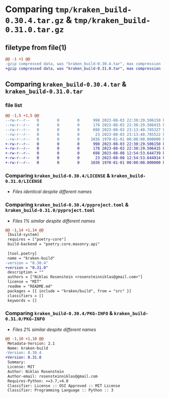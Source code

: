 # Comparing `tmp/kraken_build-0.30.4.tar.gz` & `tmp/kraken_build-0.31.0.tar.gz`

## filetype from file(1)

```diff
@@ -1 +1 @@
-gzip compressed data, was "kraken_build-0.30.4.tar", max compression
+gzip compressed data, was "kraken_build-0.31.0.tar", max compression
```

## Comparing `kraken_build-0.30.4.tar` & `kraken_build-0.31.0.tar`

### file list

```diff
@@ -1,5 +1,5 @@
--rw-r--r--   0        0        0      998 2023-08-03 22:30:29.506150 kraken_build-0.30.4/LICENSE
--rw-r--r--   0        0        0      178 2023-08-03 22:30:29.506415 kraken_build-0.30.4/README.md
--rw-r--r--   0        0        0      698 2023-08-03 23:13:40.785327 kraken_build-0.30.4/pyproject.toml
--rw-r--r--   0        0        0       23 2023-08-03 23:13:40.785522 kraken_build-0.30.4/src/kraken/build/__init__.py
--rw-r--r--   0        0        0     1036 1970-01-01 00:00:00.000000 kraken_build-0.30.4/PKG-INFO
+-rw-r--r--   0        0        0      998 2023-08-03 22:30:29.506150 kraken_build-0.31.0/LICENSE
+-rw-r--r--   0        0        0      178 2023-08-03 22:30:29.506415 kraken_build-0.31.0/README.md
+-rw-r--r--   0        0        0      698 2023-08-08 12:54:53.644739 kraken_build-0.31.0/pyproject.toml
+-rw-r--r--   0        0        0       23 2023-08-08 12:54:53.644914 kraken_build-0.31.0/src/kraken/build/__init__.py
+-rw-r--r--   0        0        0     1036 1970-01-01 00:00:00.000000 kraken_build-0.31.0/PKG-INFO
```

### Comparing `kraken_build-0.30.4/LICENSE` & `kraken_build-0.31.0/LICENSE`

 * *Files identical despite different names*

### Comparing `kraken_build-0.30.4/pyproject.toml` & `kraken_build-0.31.0/pyproject.toml`

 * *Files 1% similar despite different names*

```diff
@@ -1,14 +1,14 @@
 [build-system]
 requires = ["poetry-core"]
 build-backend = "poetry.core.masonry.api"
 
 [tool.poetry]
 name = "kraken-build"
-version = "0.30.4"
+version = "0.31.0"
 description = ""
 authors = ["Niklas Rosenstein <rosensteinniklas@gmail.com>"]
 license = "MIT"
 readme = "README.md"
 packages = [{ include = "kraken/build", from = "src" }]
 classifiers = []
 keywords = []
```

### Comparing `kraken_build-0.30.4/PKG-INFO` & `kraken_build-0.31.0/PKG-INFO`

 * *Files 2% similar despite different names*

```diff
@@ -1,10 +1,10 @@
 Metadata-Version: 2.1
 Name: kraken-build
-Version: 0.30.4
+Version: 0.31.0
 Summary: 
 License: MIT
 Author: Niklas Rosenstein
 Author-email: rosensteinniklas@gmail.com
 Requires-Python: >=3.7,<4.0
 Classifier: License :: OSI Approved :: MIT License
 Classifier: Programming Language :: Python :: 3
```

